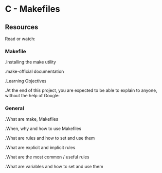 # C - Makefiles
## Resources
Read or watch:

### Makefile

.Installing the make utility

.make-official documentation

.Learning Objectives

.At the end of this project, you are expected to be able to explain to anyone, without the help of Google:

### General

.What are make, Makefiles

.When, why and how to use Makefiles

.What are rules and how to set and use them

.What are explicit and implicit rules

.What are the most common / useful rules

.What are variables and how to set and use them
